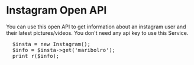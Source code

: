 Instagram Open API
===============

You can use this open API to get information about an instagram user and their latest pictures/videos.
You don't need any api key to use this Service.

<pre>
  $insta = new Instagram();
  $info = $insta->get('maribolro');
  print_r($info);
</pre>
